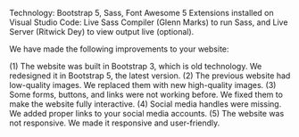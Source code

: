 Technology: Bootstrap 5, Sass, Font Awesome 5
Extensions installed on Visual Studio Code: Live Sass Compiler (Glenn Marks) to run Sass, and Live Server (Ritwick Dey) to view output live (optional).

We have made the following improvements to your website:

(1) The website was built in Bootstrap 3, which is old technology. We redesigned it in Bootstrap 5, the latest version.
(2) The previous website had low-quality images. We replaced them with new high-quality images.
(3) Some forms, buttons, and links were not working before. We fixed them to make the website fully interactive.
(4) Social media handles were missing. We added proper links to your social media accounts.
(5) The website was not responsive. We made it responsive and user-friendly.
